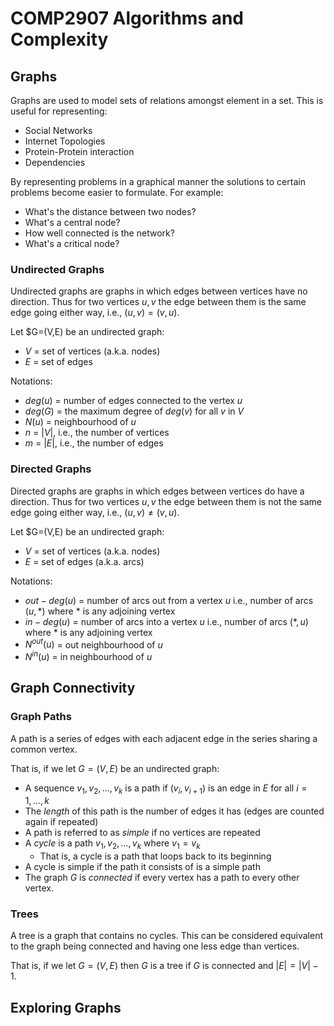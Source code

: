 # COMP2907 Algorithms and Complexity
## Graphs
Graphs are used to model sets of relations amongst element in a set.
This is useful for representing:

 - Social Networks
 - Internet Topologies
 - Protein-Protein interaction
 - Dependencies

By representing problems in a graphical manner the solutions to certain problems become easier to formulate.
For example:

 - What's the distance between two nodes?
 - What's a central node?
 - How well connected is the network?
 - What's a critical node?

### Undirected Graphs
Undirected graphs are graphs in which edges between vertices have no direction.
Thus for two vertices $u,v$ the edge between them is the same edge going either way, i.e., $(u, v) = (v, u)$.

Let $G=(V,E) be an undirected graph:

 - $V$ = set of vertices (a.k.a. nodes)
 - $E$ = set of edges

Notations:

 - $deg(u)$ = number of edges connected to the vertex $u$
 - $deg(G)$ = the maximum degree of $deg(v)$ for all $v$ in $V$
 - $N(u)$ = neighbourhood of $u$
 - $n$ = $|V|$, i.e., the number of vertices
 - $m$ = $|E|$, i.e., the number of edges

### Directed Graphs
Directed graphs are graphs in which edges between vertices do have a direction.
Thus for two vertices $u,v$ the edge between them is not the same edge going either way, i.e., $(u, v) \neq (v, u)$.

Let $G=(V,E) be an undirected graph:

 - $V$ = set of vertices (a.k.a. nodes)
 - $E$ = set of edges (a.k.a. arcs)

Notations:

 - $out-deg(u)$ = number of arcs out from a vertex $u$ i.e., number of arcs $(u, *)$ where $*$ is any adjoining vertex
 - $in-deg(u)$ = number of arcs into a vertex $u$ i.e., number of arcs $(*, u)$ where $*$ is any adjoining vertex
 - $N^{out}(u)$ = out neighbourhood of $u$
 - $N^{in}(u)$ = in neighbourhood of $u$

## Graph Connectivity
### Graph Paths
A path is a series of edges with each adjacent edge in the series sharing a common vertex.

That is, if we let $G=(V,E)$ be an undirected graph:

 - A sequence $v_1, v_2, \ldots, v_k$ is a path if $(v_i, v_{i+1})$ is an edge in $E$ for all $i=1,\ldots,k$
 - The *length* of this path is the number of edges it has (edges are counted again if repeated)
 - A path is referred to as *simple* if no vertices are repeated
 - A *cycle* is a path $v_1, v_2, \ldots, v_k$ where $v_1 = v_k$
     - That is, a cycle is a path that loops back to its beginning
 - A cycle is simple if the path it consists of is a simple path
 - The graph $G$ is *connected* if every vertex has a path to every other vertex.

### Trees
A tree is a graph that contains no cycles.
This can be considered equivalent to the graph being connected and having one less edge than vertices.

That is, if we let $G=(V,E)$ then $G$ is a tree if $G$ is connected and $|E|=|V|-1$.

## Exploring Graphs
